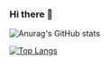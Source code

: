 ### Hi there 👋

![Anurag's GitHub stats](https://github-readme-stats.vercel.app/api?username=hsemihaktas&show_icons=true&theme=radical)

[![Top Langs](https://github-readme-stats.vercel.app/api/top-langs/?username=hsemihaktas&layout=compact)](https://github.com/anuraghazra/github-readme-stats)


